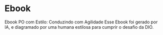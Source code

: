 # Ebook
Ebook PO com Estilo: Conduzindo com Agilidade
Esse Ebook foi gerado por IA, e diagramado por uma humana estilosa para cumprir o desafio da DIO.
